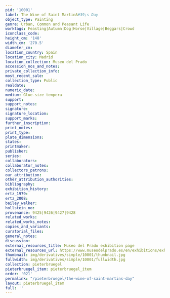 ```yaml
---
pid: '10001'
label: The Wine of Saint Martin&#39;s Day
object_type: Painting
genre: Urban, Common and Peasant Life
worktags: Feasting|Autumn|Dog|Horse|Village|Beggars|Crowd
iconclass_code:
height_cm: '148'
width_cm: '270.5'
diameter_cm:
location_country: Spain
location_city: Madrid
location_collection: Museo del Prado
accession_nos_and_notes:
private_collection_info:
most_recent_sale:
collection_type: Public
realdate:
numeric_date:
medium: Glue-size tempera
support:
support_notes:
signature:
signature_location:
support_marks:
further_inscription:
print_notes:
print_type:
plate_dimensions:
states:
printmaker:
publisher:
series:
collaborators:
collaborator_notes:
collectors_patrons:
our_attribution:
other_attribution_authorities:
bibliography:
exhibition_history:
ertz_1979:
ertz_2008:
bailey_walker:
hollstein_no:
provenance: 9425|9426|9427|9428
related_works:
related_works_notes:
copies_and_variants:
curatorial_files:
general_notes:
discussion:
external_resources_title: Museo del Prado exhibition page
external_resources_url: https://www.museodelprado.es/en/exhibitions/exhibitions/at-the-museum/instalacion-especial-emel-vino-en-la-fiesta-de-san-martinem-de-bruegel-el-viejo/instalacion-temporal/
thumbnail: img/derivatives/simple/10001/thumbnail.jpg
fullwidth: img/derivatives/simple/10001/fullwidth.jpg
collection: pieterbruegel
pieterbruegel_item: pieterbruegel_item
order: '021'
permalink: "/pieterbruegel/the-wine-of-saint-martins-day"
layout: pieterbruegel_item
full: ''
---
```

